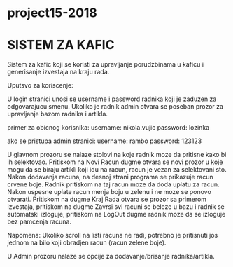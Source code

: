 # project15-2018

# SISTEM ZA KAFIC

Sistem za kafic koji se koristi za upravljanje porudzbinama u kaficu i generisanje izvestaja na kraju rada.


Uputsvo za koriscenje:

U login stranici unosi se username i password radnika koji je zaduzen za odgovarajucu smenu. Ukoliko je radnik admin otvara se poseban prozor za upravljanje bazom radnika i artikla.

primer za obicnog korisnika:
username: nikola.vujic
password: lozinka

ako se pristupa admin stranici:
username: rambo
password: 123123

U glavnom prozoru se nalaze stolovi na koje radnik moze da pritisne kako bi ih selektovao. Pritiskom na Novi Racun dugme otvara se novi prozor u koje mogu da se biraju artikli koji idu na racun, racun je vezan za selektovani sto. Nakon dodavanja racuna, na desnoj strani programa se prikazuje racun crvene boje. Radnik pritiskom na taj racun moze da doda uplatu za racun. Nakon uspesne uplate racun menja boju u zelenu i ne moze se ponovo otvarati. Pritiskom na dugme Kraj Rada otvara se prozor sa primerom izvestaja, pritiskom na dugme Zavrsi svi racuni se beleze u bazu i radnik se automatski izloguje, pritiskom na LogOut dugme radnik moze da se izloguje bez pamcenja racuna.

Napomena: Ukoliko scroll na listi racuna ne radi, potrebno je pritisnuti jos jednom na bilo koji obradjen racun (racun zelene boje).

U Admin prozoru nalaze se opcije za dodavanje/brisanje radnika/artikla.
